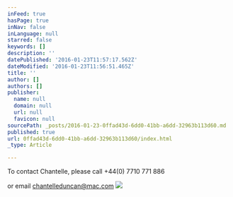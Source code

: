 ```yaml
---
inFeed: true
hasPage: true
inNav: false
inLanguage: null
starred: false
keywords: []
description: ''
datePublished: '2016-01-23T11:57:17.562Z'
dateModified: '2016-01-23T11:56:51.465Z'
title: ''
author: []
authors: []
publisher:
  name: null
  domain: null
  url: null
  favicon: null
sourcePath: _posts/2016-01-23-0ffad43d-6dd0-41bb-a6dd-32963b113d60.md
published: true
url: 0ffad43d-6dd0-41bb-a6dd-32963b113d60/index.html
_type: Article

---
```

To contact Chantelle, please call +44(0) 7710 771 886

or email chantelleduncan@mac.com
![](https://the-grid-user-content.s3-us-west-2.amazonaws.com/ea1cd54b-c4e9-4029-9e46-819f7e1c8d7b.jpg)